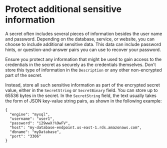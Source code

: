 # Protect additional sensitive information<a name="manage_what-not-to-put-in-secret-text"></a>

A secret often includes several pieces of information besides the user name and password\. Depending on the database, service, or website, you can choose to include additional sensitive data\. This data can include password hints, or question\-and\-answer pairs you can use to recover your password\.

Ensure you protect any information that might be used to gain access to the credentials in the secret as securely as the credentials themselves\. Don't store this type of information in the `Description` or any other non\-encrypted part of the secret\.

Instead, store all such sensitive information as part of the encrypted secret value, either in the `SecretString` or `SecretBinary` field\. You can store up to 65536 bytes in the secret\. In the `SecretString` field, the text usually takes the form of JSON key\-value string pairs, as shown in the following example:

```
{
  "engine": "mysql",
  "username": "user1",
  "password": "i29wwX!%9wFV",
  "host": "my-database-endpoint.us-east-1.rds.amazonaws.com",
  "dbname": "myDatabase",
  "port": "3306"
}
```